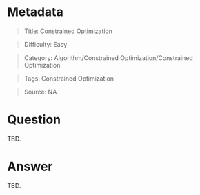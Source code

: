 # Metadata
> Title: Constrained Optimization

> Difficulty: Easy

> Category: Algorithm/Constrained Optimization/Constrained Optimization

> Tags: Constrained Optimization

> Source: NA

# Question
TBD.

# Answer
TBD.